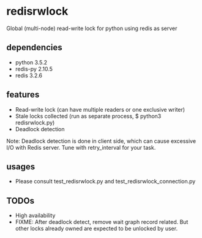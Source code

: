 # redisrwlock

Global (multi-node) read-write lock for python using redis as server

## dependencies

* python 3.5.2
* redis-py 2.10.5
* redis 3.2.6

## features

* Read-write lock (can have multiple readers or one exclusive writer)
* Stale locks collected (run as separate process, $ python3 redisrwlock.py)
* Deadlock detection

Note: Deadlock detection is done in client side, which can cause excessive I/O
with Redis server. Tune with retry_interval for your task.

## usages

* Please consult test_redisrwlock.py and test_redisrwlock_connection.py

## TODOs

* High availability
* FIXME: After deadlock detect, remove wait graph record related.
But other locks already owned are expected to be unlocked by user.
